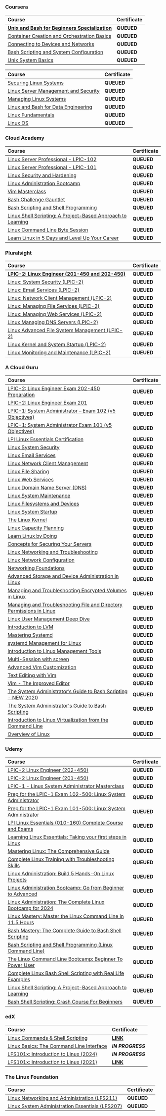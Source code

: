 ### Coursera

<div align="justify">

| Course | Certificate |
| :----- | :----- |
| [**Unix and Bash for Beginners Specialization**](https://www.coursera.org/specializations/unix-and-bash-for-beginners/) | **QUEUED** |
| [Container Creation and Orchestration Basics](https://www.coursera.org/learn/codio-container-creation-and-orchestration-basics?specialization=unix-and-bash-for-beginners) | **QUEUED** |
| [Connecting to Devices and Networks](https://www.coursera.org/learn/codio-connecting-to-devices-and-networks?specialization=unix-and-bash-for-beginners) | **QUEUED** |
| [Bash Scripting and System Configuration](https://www.coursera.org/learn/codio-bash-scripting-and-system-configuration?specialization=unix-and-bash-for-beginners) | **QUEUED** |
| [Unix System Basics](https://www.coursera.org/learn/codio-unix-system-basics?specialization=unix-and-bash-for-beginners) | **QUEUED** |

</div>

<div align="justify">

| Course | Certificate |
| :----- | :----- |
| [Securing Linux Systems](https://www.coursera.org/learn/securing-linux-systems) | **QUEUED** |
| [Linux Server Management and Security](https://www.coursera.org/learn/linux-server-management-security) | **QUEUED** |
| [Managing Linux Systems](https://www.coursera.org/learn/managing-linux-systems) | **QUEUED** |
| [Linux and Bash for Data Engineering](https://www.coursera.org/learn/linux-and-bash-for-data-engineering-duke) | **QUEUED** |
| [Linux Fundamentals](https://www.coursera.org/learn/linux-fundamentals) | **QUEUED** |
| [Linux OS](https://www.coursera.org/learn/illinois-tech-linux-os) | **QUEUED** |

</div>

### Cloud Academy

<div align="justify">

| Course | Certificate |
| :----- | :----- |
| [Linux Server Professional - LPIC-102](https://cloudacademy.com/learning-paths/linux-server-professional-lpic-2-2586/) | **QUEUED** |
| [Linux Server Professional - LPIC-101](https://cloudacademy.com/learning-paths/linux-certification-lpic-1-8/) | **QUEUED** |
| [Linux Security and Hardening](https://cloudacademy.com/learning-paths/linux-security-and-hardening-3023/) | **QUEUED** |
| [Linux Administration Bootcamp](https://cloudacademy.com/learning-paths/linux-administration-bootcamp-3015/) | **QUEUED** |
| [Vim Masterclass](https://cloudacademy.com/learning-paths/vim-masterclass-3024/) | **QUEUED** |
| [Bash Challenge Gauntlet](https://cloudacademy.com/learning-paths/bash-challenge-gauntlet-7280/) | **QUEUED** |
| [Bash Scripting and Shell Programming](https://cloudacademy.com/learning-paths/bash-scripting-and-shell-programming-3021/) | **QUEUED** |
| [Linux Shell Scripting: A Project-Based Approach to Learning](https://cloudacademy.com/learning-paths/linux-shell-scripting-3094/) | **QUEUED** |
| [Linux Command Line Byte Session](https://cloudacademy.com/learning-paths/linux-command-line-byte-session-273/) | **QUEUED** |
| [Learn Linux in 5 Days and Level Up Your Career](https://cloudacademy.com/learning-paths/learn-linux-in-5-days-3022/) | **QUEUED** |

</div>

### Pluralsight

<div align="justify">

| Course | Certificate |
| :----- | :----- |
| [**LPIC-2: Linux Engineer (201-450 and 202-450)**](https://www.pluralsight.com/paths/lpic-2) | **QUEUED** |
| [Linux: System Security (LPIC-2)](https://www.pluralsight.com/courses/linux-system-security-lpic-2) | **QUEUED** |
| [Linux: Email Services (LPIC-2)](https://www.pluralsight.com/courses/linux-email-servers-lpic-2) | **QUEUED** |
| [Linux: Network Client Management (LPIC-2)](https://www.pluralsight.com/courses/linux-network-client-management-lpic-2) | **QUEUED** |
| [Linux: Managing File Services (LPIC-2)](https://www.pluralsight.com/courses/linux-managing-file-services-lpic-2) | **QUEUED** |
| [Linux: Managing Web Services (LPIC-2)](https://www.pluralsight.com/courses/linux-managing-web-services-lpic-2) | **QUEUED** |
| [Linux Managing DNS Servers (LPIC-2)](https://www.pluralsight.com/courses/linux-managing-dns-servers-lpic-2) | **QUEUED** |
| [Linux Advanced File System Management (LPIC-2)](https://www.pluralsight.com/courses/linux-advanced-file-system-management) | **QUEUED** |
| [Linux Kernel and System Startup (LPIC-2)](https://www.pluralsight.com/courses/linux-kernel-system-startup) | **QUEUED** |
| [Linux Monitoring and Maintenance (LPIC-2)](https://www.pluralsight.com/courses/linux-monitoring-maintenance) | **QUEUED** |

</div>

### A Cloud Guru

<div align="justify">

| Course | Certificate |
| :----- | :----- |
| [LPIC-2: Linux Engineer Exam 202-450 Preparation](https://www.pluralsight.com/cloud-guru/courses/lpic-2-linux-engineer-exam-202-450-preparation) | **QUEUED** |
| [LPIC-2: Linux Engineer Exam 201](https://www.pluralsight.com/cloud-guru/courses/lpic-2-linux-engineer-exam-201) | **QUEUED** |
| [LPIC-1: System Administrator – Exam 102 (v5 Objectives)](https://www.pluralsight.com/cloud-guru/courses/lpic-1-system-administrator-exam-102-v5-objectives) | **QUEUED** |
| [LPIC-1: System Administrator Exam 101 (v5 Objectives)](https://www.pluralsight.com/cloud-guru/courses/lpic-1-system-administrator-exam-101-v5-objectives) | **QUEUED** |
| [LPI Linux Essentials Certification](https://www.pluralsight.com/cloud-guru/courses/lpi-linux-essentials-certification) | **QUEUED** |
| [Linux System Security](https://www.pluralsight.com/cloud-guru/courses/linux-system-security) | **QUEUED** |
| [Linux Email Services](https://www.pluralsight.com/cloud-guru/courses/linux-email-services) | **QUEUED** |
| [Linux Network Client Management](https://www.pluralsight.com/cloud-guru/courses/linux-network-client-management) | **QUEUED** |
| [Linux File Sharing](https://www.pluralsight.com/cloud-guru/courses/linux-file-sharing) | **QUEUED** |
| [Linux Web Services](https://www.pluralsight.com/cloud-guru/courses/linux-web-services) | **QUEUED** |
| [Linux Domain Name Server (DNS)](https://www.pluralsight.com/cloud-guru/courses/linux-domain-name-server-dns) | **QUEUED** |
| [Linux System Maintenance](https://www.pluralsight.com/cloud-guru/courses/linux-system-maintenance) | **QUEUED** |
| [Linux Filesystems and Devices](https://www.pluralsight.com/cloud-guru/courses/linux-filesystems-and-devices) | **QUEUED** |
| [Linux System Startup](https://www.pluralsight.com/cloud-guru/courses/linux-system-startup) | **QUEUED** |
| [The Linux Kernel](https://www.pluralsight.com/cloud-guru/courses/the-linux-kernel) | **QUEUED** |
| [Linux Capacity Planning](https://www.pluralsight.com/cloud-guru/courses/linux-capacity-planning) | **QUEUED** |
| [Learn Linux by Doing](https://www.pluralsight.com/cloud-guru/courses/learn-linux-by-doing) | **QUEUED** |
| [Concepts for Securing Your Servers](https://www.pluralsight.com/cloud-guru/courses/concepts-for-securing-your-servers) | **QUEUED** |
| [Linux Networking and Troubleshooting](https://www.pluralsight.com/cloud-guru/courses/linux-networking-and-troubleshooting) | **QUEUED** |
| [Linux Network Configuration](https://www.pluralsight.com/cloud-guru/courses/linux-network-configuration) | **QUEUED** |
| [Networking Foundations](https://www.pluralsight.com/cloud-guru/courses/networking-foundations) | **QUEUED** |
| [Advanced Storage and Device Administration in Linux](https://www.pluralsight.com/cloud-guru/courses/advanced-storage-and-device-administration-in-linux) | **QUEUED** |
| [Managing and Troubleshooting Encrypted Volumes in Linux](https://www.pluralsight.com/cloud-guru/courses/managing-and-troubleshooting-encrypted-volumes-in-linux) | **QUEUED** |
| [Managing and Troubleshooting File and Directory Permissions in Linux](https://www.pluralsight.com/cloud-guru/courses/managing-and-troubleshooting-file-and-directory-permissions-in-linux) | **QUEUED** |
| [Linux User Management Deep Dive](https://www.pluralsight.com/cloud-guru/courses/linux-user-management-deep-dive) | **QUEUED** |
| [Introduction to LVM](https://www.pluralsight.com/cloud-guru/courses/introduction-to-lvm) | **QUEUED** |
| [Mastering Systemd](https://www.pluralsight.com/cloud-guru/courses/mastering-systemd) | **QUEUED** |
| [systemd Management for Linux](https://www.pluralsight.com/cloud-guru/courses/systemd-management-for-linux) | **QUEUED** |
| [Introduction to Linux Management Tools](https://www.pluralsight.com/cloud-guru/courses/introduction-to-linux-management-tools) | **QUEUED** |
| [Multi-Session with screen](https://www.pluralsight.com/cloud-guru/courses/multi-session-with-screen) | **QUEUED** |
| [Advanced Vim Customization](https://www.pluralsight.com/cloud-guru/courses/advanced-vim-customization) | **QUEUED** |
| [Text Editing with Vim](https://www.pluralsight.com/cloud-guru/courses/text-editing-with-vim) | **QUEUED** |
| [Vim - The Improved Editor](https://www.pluralsight.com/cloud-guru/courses/vim-the-improved-editor) | **QUEUED** |
| [The System Administrator’s Guide to Bash Scripting - NEW 2020](https://www.pluralsight.com/cloud-guru/courses/the-system-administrators-guide-to-bash-scripting-new-2020) | **QUEUED** |
| [The System Administrator's Guide to Bash Scripting](https://www.pluralsight.com/cloud-guru/courses/the-system-administrators-guide-to-bash-scripting-new-2020) | **QUEUED** |
| [Introduction to Linux Virtualization from the Command Line](https://www.pluralsight.com/cloud-guru/courses/introduction-to-linux-virtualization-from-the-command-line) | **QUEUED** |
| [Overview of Linux](https://www.pluralsight.com/cloud-guru/courses/overview-of-linux) | **QUEUED** |

</div>

### Udemy

<div align="justify">

| Course | Certificate |
| :----- | :----- |
| [LPIC-2 Linux Engineer (202-450)](https://www.udemy.com/course/lpic-2-linux-engineer-202-450/) | **QUEUED** |
| [LPIC-2 Linux Engineer (201-450)](https://www.udemy.com/course/lpic-2-linux-engineer-201-450/) | **QUEUED** |
| [LPIC-1 - Linux System Administrator Masterclass](https://www.udemy.com/course/lpic-1-linux-system-administrator-masterclass/) | **QUEUED** |
| [Prep for the LPIC-1 Exam 102-500: Linux System Administrator](https://www.udemy.com/course/prep-for-the-lpic-1-exam-102-500-linux-system-administrator/) | **QUEUED** |
| [Prep for the LPIC-1 Exam 101-500: Linux System Administrator](https://www.udemy.com/course/prep-for-the-lpic-1-exam-101-500-linux-system-administrator/) | **QUEUED** |
| [LPI Linux Essentials (010-160) Complete Course and Exams](https://www.udemy.com/course/linux-essentials-010/) | **QUEUED** |
| [Learning Linux Essentials: Taking your first steps in Linux](https://www.udemy.com/course/learning-linux-essentials-taking-your-first-steps-in-linux/) | **QUEUED** |
| [Mastering Linux: The Comprehensive Guide](https://www.udemy.com/course/mastering-linux/) | **QUEUED** |
| [Complete Linux Training with Troubleshooting Skills](https://www.udemy.com/course/red-hat-linux-administration-advance-level-troubleshooting/) | **QUEUED** |
| [Linux Administration: Build 5 Hands-On Linux Projects](https://www.udemy.com/course/linux-administration-build-hands-on-linux-projects/) | **QUEUED** |
| [Linux Administration Bootcamp: Go from Beginner to Advanced](https://www.udemy.com/course/linux-administration-bootcamp/) | **QUEUED** |
| [Linux Administration: The Complete Linux Bootcamp for 2024](https://www.udemy.com/course/master-linux-administration/) | **QUEUED** |
| [Linux Mastery: Master the Linux Command Line in 11.5 Hours](https://www.udemy.com/course/linux-mastery/) | **QUEUED** |
| [Bash Mastery: The Complete Guide to Bash Shell Scripting](https://www.udemy.com/course/bash-mastery/) | **QUEUED** |
| [Bash Scripting and Shell Programming (Linux Command Line)](https://www.udemy.com/course/bash-scripting/) | **QUEUED** |
| [The Linux Command Line Bootcamp: Beginner To Power User](https://www.udemy.com/course/the-linux-command-line-bootcamp/) | **QUEUED** |
| [Complete Linux Bash Shell Scripting with Real Life Examples](https://www.udemy.com/course/linux-bash-shell-scripting-through-real-life-examples/) | **QUEUED** |
| [Linux Shell Scripting: A Project-Based Approach to Learning](https://www.udemy.com/course/linux-shell-scripting-projects/) | **QUEUED** |
| [Bash Shell Scripting: Crash Course For Beginners](https://www.udemy.com/course/bash-shell-scripting-crash-course-for-beginners/) | **QUEUED** |

</div>

### edX

<div align="justify">

| Course | Certificate |
| :----- | :----- |
| [Linux Commands & Shell Scripting](https://www.edx.org/learn/linux/ibm-linux-commands-shell-scripting) | [**LINK**](https://storage.googleapis.com/course-certificates/06-01-edx/lx0117en-linux-commands-and-shell-scripting.pdf) |
| [Linux Basics: The Command Line Interface](https://www.edx.org/learn/linux/dartmouth-college-linux-basics-the-command-line-interface) | **_IN PROGRESS_** |
| [LFS101x: Introduction to Linux (2024)](https://www.edx.org/learn/linux/the-linux-foundation-introduction-to-linux) | **_IN PROGRESS_** |
| [LFS101x: Introduction to Linux (2021)](https://www.edx.org/learn/linux/the-linux-foundation-introduction-to-linux) | [**LINK**](https://storage.googleapis.com/course-certificates/06-01-edx/lfs101x-introduction-to-linux.pdf) |

</div>

### The Linux Foundation

<div align="justify">

| Course | Certificate |
| :----- | :----- |
| [Linux Networking and Administration (LFS211)](https://training.linuxfoundation.org/training/linux-networking-and-administration/) | **QUEUED** |
| [Linux System Administration Essentials (LFS207)](https://training.linuxfoundation.org/training/linux-system-administration-essentials-lfs207/) | **QUEUED** |

</div>
